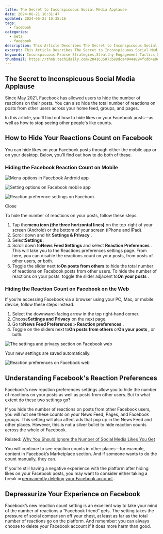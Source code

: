 ```yaml
---
title: The Secret to Inconspicuous Social Media Applause
date: 2024-06-21 16:31:47
updated: 2024-06-23 10:38:16
tags:
  - facebook
categories:
  - meta
  - facebook
description: This Article Describes The Secret to Inconspicuous Social Media Applause
excerpt: This Article Describes The Secret to Inconspicuous Social Media Applause
keywords: Inconspicuous Praise Strategies,Stealthy Engagement Tactics,Social Credibility Techniques,Hidden Online Recognition,Low-Profile Content Gain,Subtle Social Impact,Covert Appreciation Methods
thumbnail: https://thmb.techidaily.com/2041635073b88dca4044a894fcdb4e9d1f4358f133672dcfc64784a5955ccf2a.jpg
---
```


## The Secret to Inconspicuous Social Media Applause

 Since May 2021, Facebook has allowed users to hide the number of reactions on their posts. You can also hide the total number of reactions on posts from other users across your home feed, groups, and pages.

 In this article, you'll find out how to hide likes on your Facebook posts—as well as how to stop seeing other people's like counts.

## How to Hide Your Reactions Count on Facebook

 You can hide likes on your Facebook posts through either the mobile app or on your desktop. Below, you'll find out how to do both of these.

### Hiding the Facebook Reaction Count on Mobile

![Menu options in Facebook Android app](https://static1.makeuseofimages.com/wordpress/wp-content/uploads/2021/06/Facebook-android-menu-options.jpg)

![Setting options on Facebook mobile app](https://static1.makeuseofimages.com/wordpress/wp-content/uploads/2021/06/Facebook-android-settings-page.jpg)

![Reaction preference settings on Facebook](https://static1.makeuseofimages.com/wordpress/wp-content/uploads/2021/06/Reaction-count-settings-facebook.jpg)

Close

To hide the number of reactions on your posts, follow these steps.

1. Tap the**menu icon (the three horizontal lines)** on the top-right of your screen (Android) or the bottom of your screen (iPhone and iPad).
2. Scroll down and hit **Settings & Privacy** .
3. Select**Settings** .
4. Scroll down to**News Feed Settings** and select **Reaction Preferences** . This will take you to the Reactions preferences settings page. From here, you can disable the reactions count on your posts, from posts of other users, or both.
5. Toggle the slider next to**On posts from others** to hide the total number of reactions on Facebook posts from other users. To hide the number of reactions on your posts, toggle the slider adjacent to**On your posts** .

### Hiding the Reaction Count on Facebook on the Web

 If you’re accessing Facebook via a browser using your PC, Mac, or mobile device, follow these steps instead.

1. Select the downward-facing arrow in the top right-hand corner.
2. Choose**Settings and Privacy** on the next page.
3. Go to**News Feed Preferences > Reaction preferences** .
4. Toggle on the sliders next to**On posts from others** or**On your posts** , or both.

![The settings and privacy section on Facebook web](https://static1.makeuseofimages.com/wordpress/wp-content/uploads/2021/06/settings-privacy-section-facebook-web.jpg)

Your new settings are saved automatically.

![Reaction preferences on Facebook web](https://static1.makeuseofimages.com/wordpress/wp-content/uploads/2021/06/Facebook-web-reaction-preferences.jpg)

## Understanding Facebook's Reaction Preferences

 Facebook’s new reaction preferences settings allow you to hide the number of reactions on your posts as well as posts from other users. But to what extent do these two settings go?

 If you hide the number of reactions on posts from other Facebook users, you will not see these counts on your News Feed, Pages, and Facebook groups. This setting will also affect ads that pop up in the News Feed and other places. However, this is not a silver bullet to hide reaction counts across the whole of Facebook.

 Related: [Why You Should Ignore the Number of Social Media Likes You Get](https://www.makeuseof.com/why-ignore-number-of-social-media-likes/)

 You will continue to see reaction counts in other places—for example, content in Facebook’s Marketplace section. And if someone wants to do the count manually, they can.

 If you're still having a negative experience with the platform after hiding likes on your Facebook posts, you may want to consider either taking a break or[permanently deleting your Facebook account](https://www.makeuseof.com/tag/delete-facebook-account/) .

## Depressurize Your Experience on Facebook

 Facebook’s new reaction count setting is an excellent way to take your mind of the number of reactions a “Facebook friend” gets. The setting takes the pressure of social comparison off your chest, at least as far as the total number of reactions go on the platform. And remember: you can always choose to delete your Facebook account if it does more harm than good.


<ins class="adsbygoogle"
     style="display:block"
     data-ad-format="autorelaxed"
     data-ad-client="ca-pub-7571918770474297"
     data-ad-slot="1223367746"></ins>



<ins class="adsbygoogle"
     style="display:block"
     data-ad-client="ca-pub-7571918770474297"
     data-ad-slot="8358498916"
     data-ad-format="auto"
     data-full-width-responsive="true"></ins>
